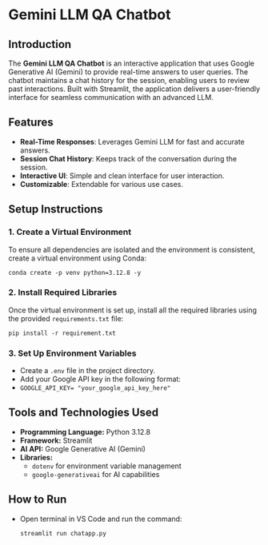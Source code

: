 # Gemini LLM QA Chatbot

## Introduction
The **Gemini LLM QA Chatbot** is an interactive application that uses Google Generative AI (Gemini) to provide real-time answers to user queries. The chatbot maintains a chat history for the session, enabling users to review past interactions. Built with Streamlit, the application delivers a user-friendly interface for seamless communication with an advanced LLM.

## Features
- **Real-Time Responses**: Leverages Gemini LLM for fast and accurate answers.
- **Session Chat History**: Keeps track of the conversation during the session.
- **Interactive UI**: Simple and clean interface for user interaction.
- **Customizable**: Extendable for various use cases.
  
## Setup Instructions

### 1. Create a Virtual Environment
To ensure all dependencies are isolated and the environment is consistent, create a virtual environment using Conda:

`conda create -p venv python=3.12.8 -y`

### 2. Install Required Libraries
Once the virtual environment is set up, install all the required libraries using the provided `requirements.txt` file:

`pip install -r requirement.txt`

### 3. Set Up Environment Variables
- Create a `.env` file in the project directory.
- Add your Google API key in the following format:
- 
  `GOOGLE_API_KEY= "your_google_api_key_here"`

## Tools and Technologies Used
- **Programming Language:** Python 3.12.8
- **Framework:** Streamlit
- **AI API:** Google Generative AI (Gemini)
- **Libraries:**
  - `dotenv` for environment variable management
  - `google-generativeai` for AI capabilities

## How to Run
- Open terminal in VS Code and run the command:
   
   `streamlit run chatapp.py`
